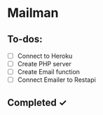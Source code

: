 # Mailman

## To-dos:

- [ ] Connect to Heroku
- [ ] Create PHP server
- [ ] Create Email function
- [ ] Connect Emailer to Restapi 
 
## Completed ✓